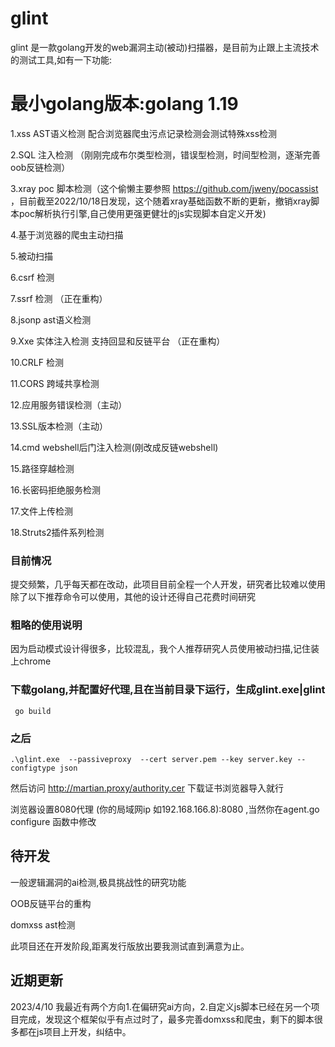 # glint
glint 是一款golang开发的web漏洞主动(被动)扫描器，是目前为止跟上主流技术的测试工具,如有一下功能:
# 最小golang版本:golang 1.19

1.xss AST语义检测 配合浏览器爬虫污点记录检测会测试特殊xss检测

2.SQL 注入检测 （刚刚完成布尔类型检测，错误型检测，时间型检测，逐渐完善oob反链检测）

3.xray poc 脚本检测（这个偷懒主要参照 https://github.com/jweny/pocassist 
，目前截至2022/10/18日发现，这个随着xray基础函数不断的更新，撤销xray脚本poc解析执行引擎,自己使用更强更健壮的js实现脚本自定义开发)

4.基于浏览器的爬虫主动扫描 

5.被动扫描

6.csrf 检测

7.ssrf 检测 （正在重构）

8.jsonp ast语义检测

9.Xxe 实体注入检测 支持回显和反链平台 （正在重构）

10.CRLF 检测

11.CORS 跨域共享检测

12.应用服务错误检测（主动）

13.SSL版本检测（主动）

14.cmd webshell后门注入检测(刚改成反链webshell)

15.路径穿越检测

16.长密码拒绝服务检测

17.文件上传检测

18.Struts2插件系列检测

### 目前情况
提交频繁，几乎每天都在改动，此项目目前全程一个人开发，研究者比较难以使用
除了以下推荐命令可以使用，其他的设计还得自己花费时间研究

### 粗略的使用说明
因为启动模式设计得很多，比较混乱，我个人推荐研究人员使用被动扫描,记住装上chrome

### 下载golang,并配置好代理,且在当前目录下运行，生成glint.exe|glint
```shell
 go build
```
### 之后
```shell
.\glint.exe  --passiveproxy  --cert server.pem --key server.key --configtype json
```
然后访问  http://martian.proxy/authority.cer 下载证书浏览器导入就行

浏览器设置8080代理 (你的局域网ip 如192.168.166.8):8080 ,当然你在agent.go configure 函数中修改

## 待开发

一般逻辑漏洞的ai检测,极具挑战性的研究功能

OOB反链平台的重构

domxss ast检测

此项目还在开发阶段,距离发行版放出要我测试直到满意为止。

## 近期更新
2023/4/10 我最近有两个方向1.在偏研究ai方向，2.自定义js脚本已经在另一个项目完成，发现这个框架似乎有点过时了，最多完善domxss和爬虫，剩下的脚本很多都在js项目上开发，纠结中。